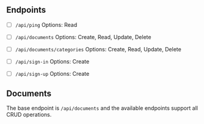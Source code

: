 ## Endpoints
- [ ] `/api/ping` Options: Read 
- [ ] `/api/documents` Options: Create, Read, Update, Delete
- [ ] `/api/documents/categories` Options: Create, Read, Update, Delete
- [ ] `/api/sign-in` Options: Create
- [ ] `/api/sign-up` Options: Create


## Documents
The base endpoint is `/api/documents` and the available endpoints support all CRUD operations. 

